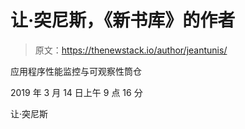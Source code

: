 # 让·突尼斯，《新书库》的作者

> 原文：<https://thenewstack.io/author/jeantunis/>

应用程序性能监控与可观察性筒仓

2019 年 3 月 14 日上午 9 点 16 分

让·突尼斯